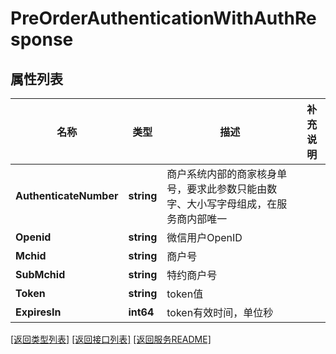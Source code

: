 # PreOrderAuthenticationWithAuthResponse

## 属性列表

名称 | 类型 | 描述 | 补充说明
------------ | ------------- | ------------- | -------------
**AuthenticateNumber** | **string** | 商户系统内部的商家核身单号，要求此参数只能由数字、大小写字母组成，在服务商内部唯一 | 
**Openid** | **string** | 微信用户OpenID | 
**Mchid** | **string** | 商户号 | 
**SubMchid** | **string** | 特约商户号 | 
**Token** | **string** | token值 | 
**ExpiresIn** | **int64** | token有效时间，单位秒 | 

[\[返回类型列表\]](README.md#类型列表)
[\[返回接口列表\]](README.md#接口列表)
[\[返回服务README\]](README.md)


